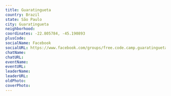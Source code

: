 ```yaml
---
title: Guaratingueta
country: Brazil
state: São Paulo
city: Guaratingueta
neighborhood: 
coordinates: -22.805784, -45.190893
plusCode:
socialName: Facebook
socialURL: https://www.facebook.com/groups/free.code.camp.guaratingueta
chatName:
chatURL:
eventName:
eventURL:
leaderName:
leaderURL:
oldPhoto: 
coverPhoto:
---
```

